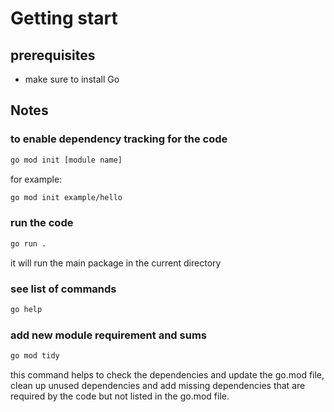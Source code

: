 # Getting start

## prerequisites

- make sure to install Go

## Notes

### to enable dependency tracking for the code

```bash
go mod init [module name]
```

for example:

```bash
go mod init example/hello
```

### run the code

```bash
go run .
```

it will run the main package in the current directory

### see list of commands

```bash
go help
```

### add new module requirement and sums

```bash
go mod tidy
```

this command helps to check the dependencies and update the go.mod file, clean up unused dependencies and add missing dependencies that are required by the code but not listed in the go.mod file.

